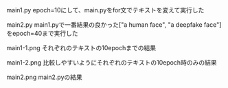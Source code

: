 main1.py
epoch=10にして、main.pyをfor文でテキストを変えて実行した

main2.py
main1.pyで一番結果の良かった["a human face", "a deepfake face"]をepoch=40まで実行した

main1-1.png
それぞれのテキストの10epochまでの結果

main1-2.png
比較しやすいようにそれぞれのテキストの10epoch時のみの結果

main2.png
main2.pyの結果

